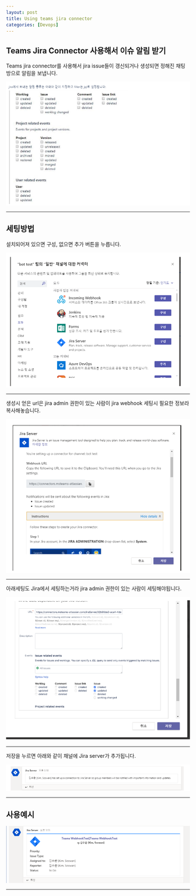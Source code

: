```yaml
---
layout: post
title: Using teams jira connector
categories: [Devops]
---
```


## Teams Jira Connector 사용해서  이슈 알림 받기


Teams jira connector를 사용해서 jira issue들이 갱신되거나 생성되면 정해진 채팅방으로 알림을 보냅니다.


![](/assets/images/2019-10-10-Teams%20Jira%20Connector/2019-10-10-11-23-55.png)

***

## 세팅방법

설치되어져 있으면 구성, 없으면 추가 버튼을 누릅니다.

![](/assets/images/2019-10-10-Teams%20Jira%20Connector/2019-10-10-11-24-16.png)

***

생성시 얻은 url은 jira admin 권한이 있는 사람이 jira webhook 세팅시 필요한 정보라 복사해놓습니다.

![](/assets/images/2019-10-10-Teams%20Jira%20Connector/2019-10-10-11-25-05.png)

***

아래세팅도 Jira에서 세팅하는거라 jira admin 권한이 있는 사람이 세팅해야됩니다.

![](/assets/images/2019-10-10-Teams%20Jira%20Connector/2019-10-10-11-25-56.png)

***
저장을 누르면 아래와 같이 채널에 Jira server가 추가됩니다.

![](/assets/images/2019-10-10-Teams%20Jira%20Connector/2019-10-10-11-26-15.png)

***

## 사용예시

![](/assets/images/2019-10-10-Teams%20Jira%20Connector/2019-10-10-11-28-05.png)

***